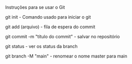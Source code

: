 Instruções para se usar o Git

git init - Comando usado para iniciar o git

git add (arquivo) - fila de espera do commit

git commit -m "título do commit" - salvar no repositório

git status - ver os status da branch

git branch -M "main" - renomear o nome master para main


